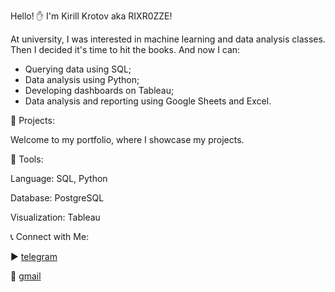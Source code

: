Hello! :raised_hand: 
I'm Kirill Krotov aka RIXR0ZZE!

At university, I was interested in machine learning and data analysis classes. Then I decided it's time to hit the books.
And now I can:
- Querying data using SQL;
- Data analysis using Python;
- Developing dashboards on Tableau;
- Data analysis and reporting using Google Sheets and Excel.

:ledger: Projects:

Welcome to my portfolio, where I showcase my projects.

:hammer: Tools:

Language: SQL, Python

Database: PostgreSQL

Visualization: Tableau

:telephone_receiver: Connect with Me:

:arrow_forward: [telegram](https://t.me/rixrozze)

:email: [gmail](rixrozze@gmail.com)
